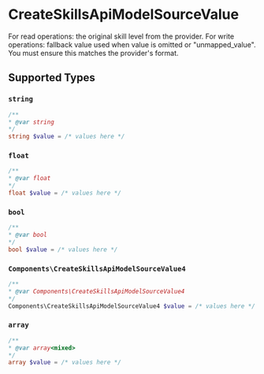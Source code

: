 # CreateSkillsApiModelSourceValue

For read operations: the original skill level from the provider. For write operations: fallback value used when value is omitted or "unmapped_value". You must ensure this matches the provider's format.


## Supported Types

### `string`

```php
/**
* @var string
*/
string $value = /* values here */
```

### `float`

```php
/**
* @var float
*/
float $value = /* values here */
```

### `bool`

```php
/**
* @var bool
*/
bool $value = /* values here */
```

### `Components\CreateSkillsApiModelSourceValue4`

```php
/**
* @var Components\CreateSkillsApiModelSourceValue4
*/
Components\CreateSkillsApiModelSourceValue4 $value = /* values here */
```

### `array`

```php
/**
* @var array<mixed>
*/
array $value = /* values here */
```

